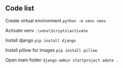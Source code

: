 ## Code list

Create virtual environment
`python -m venv venv`

Activate venv
`.\venv\Scripts\activate`

Install django
`pip install django`

Install pillow for images
`pip install pillow`

Open main folder 
`django-admin startproject adote .`